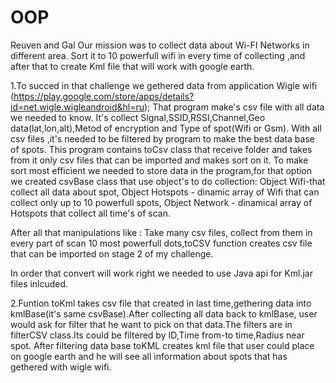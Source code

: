 # OOP

Reuven and Gal
Our mission was to collect data about Wi-FI Networks in different area. Sort it to 10 powerfull wifi in every time of collecting ,and after that to create Kml file that will work with google earth.

1.To succed in that challenge we gethered data from application Wigle wifi (https://play.google.com/store/apps/details?id=net.wigle.wigleandroid&hl=ru);
That program make's csv file with all data we needed to know.
It's collect Signal,SSID,RSSI,Channel,Geo data(lat,lon,alt),Metod of encryption and Type of spot(Wifi or Gsm).
With all csv files ,it's needed to be filtered by program to make the best data base of spots.
This program contains toCsv class that receive folder and takes from it only csv files that can be imported and makes sort on it.
To make sort most efficient we needed to store data in the program,for that option we created csvBase class that use object's to do collection:
Object Wifi-that collect all data about spot,
Object Hotspots - dinamic array of Wifi that can collect only up to 10 powerfull spots,
Object Network - dinamical array of Hotspots that collect all time's of scan.

After all that manipulations like :
Take many csv files, collect from them in every part of scan 10 most powerfull dots,toCSV function creates
csv file that can be imported on stage 2 of my challenge.

In order that convert will work right we needed to use Java api for Kml.jar files inlcuded.

2.Funtion toKml takes csv file that created in last time,gethering data into  kmlBase(it's same csvBase).After collecting all data back to kmlBase,
user would ask for filter that he want to pick on that data.The filters are in filterCSV class.Its could be filtered by ID,Time from-to time,Radius near spot.
After filtering data base toKML creates kml file that user could place on google earth and he will see all information about spots that has gethered with wigle wifi.

